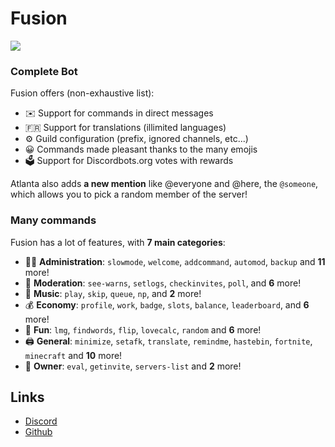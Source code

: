 # Fusion

[![](https://img.shields.io/discord/744479771874033674.svg?logo=discord&colorB=7289DA)](https://discord.gg/xMgSqyb)

### Complete Bot

Fusion offers (non-exhaustive list):
*   ✉️ Support for commands in direct messages
*   🇫🇷 Support for translations (illimited languages)
*   ⚙️ Guild configuration (prefix, ignored channels, etc...)
*   😀 Commands made pleasant thanks to the many emojis
*   🗳️ Support for Discordbots.org votes with rewards

Atlanta also adds **a new mention** like @everyone and @here, the `@someone`, which allows you to pick a random member of the server!

### Many commands

Fusion has a lot of features, with **7 main categories**:

*   👩‍💼 **Administration**: `slowmode`, `welcome`, `addcommand`, `automod`, `backup` and **11** more! 
*   🚓 **Moderation**: `see-warns`, `setlogs`, `checkinvites`, `poll`, and **6** more! 
*   🎵 **Music**: `play`, `skip`, `queue`, `np`, and **2** more! 
*   💰 **Economy**: `profile`, `work`, `badge`, `slots`, `balance`, `leaderboard`, and **6** more! 
*   👻 **Fun**: `lmg`, `findwords`, `flip`, `lovecalc`, `random` and **6** more! 
*   🖨️ **General**: `minimize`, `setafk`, `translate`, `remindme`, `hastebin`, `fortnite`, `minecraft` and **10** more! 
*   👑 **Owner**: `eval`, `getinvite`, `servers-list` and **2** more!

## Links

*   [Discord](https://discord.atlanta-bot.fr)
*   [Github](https://github.com/Androz2091/AtlantaBot/)
